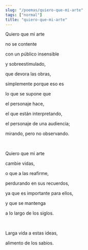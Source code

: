 ```yaml
---
slug: "/poemas/quiero-que-mi-arte"
tags: ["normal"]
title: "quiero-que-mi-arte"
---
```

Quiero que mi arte

no se contente

con un público insensible

y sobreestimulado,

que devora las obras,

simplemente porque eso es

lo que se supone que

el personaje hace,

el que están interpretando,

el personaje de una audiencia;

mirando, pero no observando.

&nbsp;

Quiero que mi arte

cambie vidas,

o que a las reafirme,

perdurando en sus recuerdos,

ya que es importante para ellos,

y que se mantenga

a lo largo de los siglos.

&nbsp;

Larga vida a estas ideas,

alimento de los sabios.